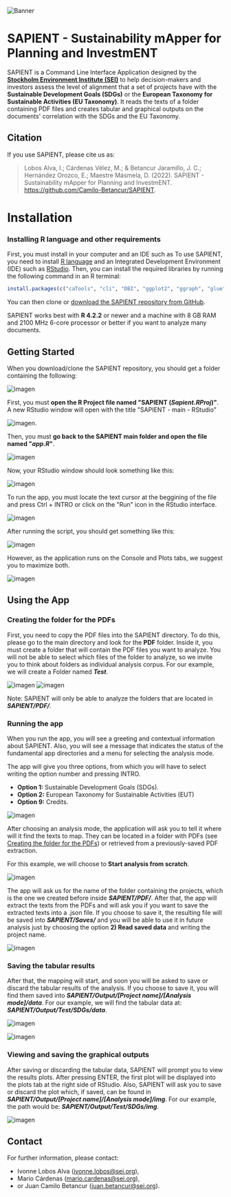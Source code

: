 ![Banner](https://user-images.githubusercontent.com/111535472/227365086-c1d0de30-c040-4ce9-9d84-b5f2c26048f8.png)

# SAPIENT - Sustainability mApper for Planning and InvestmENT

SAPIENT is a Command Line Interface Application designed by the [**Stockholm Environment Institute (SEI)**](https://sei.org/) to help decision-makers and investors assess the level of alignment that a set of projects have with the **Sustainable Development Goals (SDGs)** or the **European Taxonomy for Sustainable Activities (EU Taxonomy)**. It reads the texts of a folder containing PDF files and creates tabular and graphical outputs on the documents' correlation with the SDGs and the EU Taxonomy.

## Citation

If you use SAPIENT, please cite us as:

> Lobos Alva, I.; Cárdenas Vélez, M.; & Betancur Jaramillo, J. C.; Hernández Orozco, E.; Maestre Másmela, D. (2022). SAPIENT - Sustainability mApper for Planning and InvestmENT. https://github.com/Camilo-Betancur/SAPIENT.

# Installation
### Installing R language and other requirements

First, you must install  in your computer and an IDE such as 
To use SAPIENT, you need to install [R language](https://www.r-project.org/) and an Integrated Development Environment (IDE) such as [RStudio](https://posit.co/products/open-source/rstudio/). Then, you can install the required libraries by running the following command in an R terminal:

```R
install.packages(c("caTools", "cli", "DBI", "ggplot2", "ggraph", "glue", "here", "igraph", "jsonlite", "pdftools", "randomForest", "readr", "RSQLite", "showtext", "SnowballC", "sysfonts", "tidygraph", "tidytext", "tidyverse", "tm"))
```

You can then clone or [download the SAPIENT repository from GitHub](https://github.com/Camilo-Betancur/SAPIENT/).

SAPIENT works best with **R 4.2.2** or newer and a machine with 8 GB RAM and 2100 MHz 6-core processor or better if you want to analyze many documents.

## Getting Started

When you download/clone the SAPIENT repository, you should get a folder containing the following:

![imagen](https://user-images.githubusercontent.com/111535472/227301279-2562f67b-a218-4016-a7bc-900a53add820.png)

First, you must **open the R Project file named "SAPIENT (_Sapient.RProj_)"**. A new RStudio window will open with the title "SAPIENT - main - RStudio" 

![imagen](https://user-images.githubusercontent.com/111535472/227301758-e4d40885-2a0a-4b2f-87bc-af2e4e2639d9.png).

Then, you must **go back to the SAPIENT main folder and open the file named "_app.R_"**.

![imagen](https://user-images.githubusercontent.com/111535472/227311212-ef078181-c152-48eb-baab-0754482a3083.png)

Now, your RStudio window should look something like this:

![imagen](https://user-images.githubusercontent.com/111535472/227311768-31c8efb2-bfe6-4bd3-b3d2-46da5d609d26.png)

To run the app, you must locate the text cursor at the beggining of the file and press Ctrl + INTRO or click on the "Run" icon in the RStudio interface.

![imagen](https://user-images.githubusercontent.com/111535472/227312170-0e952473-a487-4701-9e5b-928d1e85cdfa.png)

After running the script, you should get something like this:

![imagen](https://user-images.githubusercontent.com/111535472/227314317-af26a8d5-a233-4252-94ce-25eb1903917a.png)

However, as the application runs on the Console and Plots tabs, we suggest you to maximize both.

![imagen](https://user-images.githubusercontent.com/111535472/227314522-d3cf4509-248c-40d0-8871-6a86c03e471b.png)

## Using the App

### Creating the folder for the PDFs

First, you need to copy the PDF files into the SAPIENT directory. To do this, please go to the main directory and look for the **PDF** folder. Inside it, you must create a folder that will contain the PDF files you want to analyze. You will not be able to select which files of the folder to analyze, so we invite you to think about folders as individual analysis corpus. For our example, we will create a Folder named **_Test_**.

![imagen](https://user-images.githubusercontent.com/111535472/227322377-43e354a9-15b4-4897-8861-86bf1810a5b2.png)
![imagen](https://user-images.githubusercontent.com/111535472/227322725-0c8cdc1c-28fd-4e11-a84b-472689ee8926.png)

Note: SAPIENT will only be able to analyze the folders that are located in **_SAPIENT/PDF/_**. 

### Running the app

When you run the app, you will see a greeting and contextual information about SAPIENT. Also, you will see a message that indicates the status of the fundamental app directories and a menu for selecting the analysis mode.

The app will give you three options, from which you will have to select writing the option number and pressing INTRO.

- **Option 1:** Sustainable Development Goals (SDGs).
- **Option 2:** European Taxonomy for Sustainable Activities (EUT)
- **Option 9:** Credits.

![imagen](https://user-images.githubusercontent.com/111535472/227321170-e7b02d08-e670-49e8-925b-8c98a5a06f6e.png)

After choosing an analysis mode, the application will ask you to tell it where will it find the texts to map. They can be located in a folder with PDFs (see [Creating the folder for the PDFs](https://github.com/Camilo-Betancur/SAPIENT/edit/main/README.md#creating-the-folder-for-the-pdfs)) or retrieved from a previously-saved PDF extraction.

For this example, we will choose to **Start analysis from scratch**.

![imagen](https://user-images.githubusercontent.com/111535472/227325846-a6d0b7bc-c036-4819-aa17-c573843eee79.png)

The app will ask us for the name of the folder containing the projects, which is the one we created before inside **_SAPIENT/PDF/_**. After that, the app will extract the texts from the PDFs and will ask you if you want to save the extracted texts into a .json file. If you choose to save it, the resulting file will be saved into **_SAPIENT/Saves/_** and you will be able to use it in future analysis just by choosing the option **2) Read saved data** and writing the project name.

![imagen](https://user-images.githubusercontent.com/111535472/227326179-f6247501-6401-4f81-9245-d9733689c57e.png)

### Saving the tabular results

After that, the mapping will start, and soon you will be asked to save or discard the tabular results of the analysis. If you choose to save it, you will find them saved into **_SAPIENT/Output/[Project name]/[Analysis mode]/data_**. For our example, we will find the tabular data at: **_SAPIENT/Output/Test/SDGs/data_**.

![imagen](https://user-images.githubusercontent.com/111535472/227328094-84983d1e-28a5-46f0-9142-8d0b78292a0c.png) 

![imagen](https://user-images.githubusercontent.com/111535472/227328481-21bd60b3-8dc8-4cb2-8165-b8f96d407e69.png)

### Viewing and saving the graphical outputs

After saving or discarding the tabular data, SAPIENT will prompt you to view the results plots. After pressing ENTER, the first plot will be displayed into the plots tab at the right side of RStudio. Also, SAPIENT will ask you to save or discard the plot which, if saved, can be found in **_SAPIENT/Output/[Project name]/[Analysis mode]/img_**. For our example, the path would be: **_SAPIENT/Output/Test/SDGs/img_**.

![imagen](https://user-images.githubusercontent.com/111535472/227330831-8973c0f5-288c-494a-a03c-e2a06a1376f3.png)

## Contact

For further information, please contact:
- Ivonne Lobos Alva ([ivonne.lobos@sei.org](mailto:ivonne.lobos@sei.org)),
- Mario Cárdenas ([mario.cardenas@sei.org](mailto:mario.cardenas@sei.org)),
- or Juan Camilo Betancur ([juan.betancur@sei.org](mailto:juan.betancur@sei.org)).
